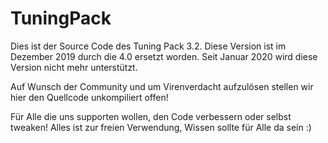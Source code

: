 # TuningPack

Dies ist der Source Code des Tuning Pack 3.2.
Diese Version ist im Dezember 2019 durch die 4.0 ersetzt worden. Seit Januar 2020 wird diese Version nicht mehr unterstützt.

Auf Wunsch der Community und um Virenverdacht aufzulösen stellen wir hier den Quellcode unkompiliert offen!

Für Alle die uns supporten wollen, den Code verbessern oder selbst tweaken!
Alles ist zur freien Verwendung, Wissen sollte für Alle da sein :)



